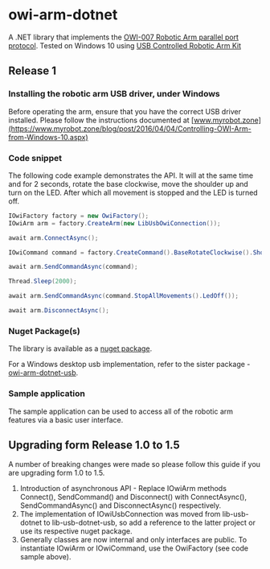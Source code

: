 # owi-arm-dotnet

A .NET library that implements the [OWI-007 Robotic Arm parallel port protocol](http://notbrainsurgery.livejournal.com/38622.html). Tested on Windows 10 using [USB Controlled Robotic Arm Kit](http://www.maplin.co.uk/p/usb-controlled-robotic-arm-kit-a37jn)

## Release 1 ##

### Installing the robotic arm USB driver, under Windows

Before operating the arm, ensure that you have the correct USB driver installed. Please follow the instructions documented at [www.myrobot.zone](https://www.myrobot.zone/blog/post/2016/04/04/Controlling-OWI-Arm-from-Windows-10.aspx)

### Code snippet
The following code example demonstrates the API. It will at the same time and for 2 seconds, rotate the base clockwise, move the shoulder up and turn on the LED. After which all movement is stopped and the LED is turned off.

```csharp
IOwiFactory factory = new OwiFactory();
IOwiArm arm = factory.CreateArm(new LibUsbOwiConnection());

await arm.ConnectAsync();

IOwiCommand command = factory.CreateCommand().BaseRotateClockwise().ShoulderUp().LedOn();

await arm.SendCommandAsync(command);

Thread.Sleep(2000);

await arm.SendCommandAsync(command.StopAllMovements().LedOff());

await arm.DisconnectAsync();
```

### Nuget Package(s)
The library is available as a [nuget package](https://www.nuget.org/packages/owi-arm-dotnet/). 

For a Windows desktop usb implementation, refer to the sister package - [owi-arm-dotnet-usb](https://www.nuget.org/packages/owi-arm-dotnet-usb/).

### Sample application

The sample application can be used to access all of the robotic arm features via a basic user interface.

## Upgrading form Release 1.0 to 1.5

A number of breaking changes were made so please follow this guide if you are upgrading form 1.0 to 1.5.

1. Introduction of asynchronous API - Replace IOwiArm methods Connect(), SendCommand() and Disconnect() with ConnectAsync(), SendCommandAsync() and DisconnectAsync() respectively.
2. The implementation of IOwiUsbConnection was moved from lib-usb-dotnet to lib-usb-dotnet-usb, so add a reference to the latter project or use its respective nuget package.
3. Generally classes are now internal and only interfaces are public. To instantiate IOwiArm or IOwiCommand, use the OwiFactory (see code sample above).

